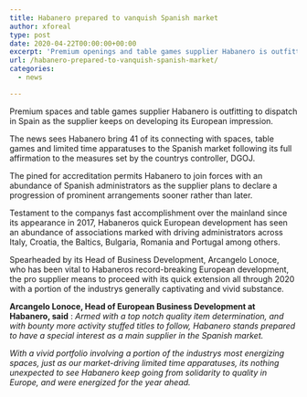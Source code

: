 ```yaml
---
title: Habanero prepared to vanquish Spanish market
author: xforeal 
type: post
date: 2020-04-22T00:00:00+00:00
excerpt: 'Premium openings and table games supplier Habanero is outfitting to dispatch in Spain as the supplier keeps on developing its European footprint '
url: /habanero-prepared-to-vanquish-spanish-market/
categories:
  - news

---
```

Premium spaces and table games supplier Habanero is outfitting to dispatch in Spain as the supplier keeps on developing its European impression. 

The news sees Habanero bring 41 of its connecting with spaces, table games and limited time apparatuses to the Spanish market following its full affirmation to the measures set by the countrys controller, DGOJ. 

The pined for accreditation permits Habanero to join forces with an abundance of Spanish administrators as the supplier plans to declare a progression of prominent arrangements sooner rather than later. 

Testament to the companys fast accomplishment over the mainland since its appearance in 2017, Habaneros quick European development has seen an abundance of associations marked with driving administrators across Italy, Croatia, the Baltics, Bulgaria, Romania and Portugal among others. 

Spearheaded by its Head of Business Development, Arcangelo Lonoce, who has been vital to Habaneros record-breaking European development, the pro supplier means to proceed with its quick extension all through 2020 with a portion of the industrys generally captivating and vivid substance. 

**Arcangelo Lonoce, Head of European Business Development at Habanero, said** : _Armed with a top notch quality item determination, and with bounty more activity stuffed titles to follow, Habanero stands prepared to have a special interest as a main supplier in the Spanish market._ 

_With a vivid portfolio involving a portion of the industrys most energizing spaces, just as our market-driving limited time apparatuses, its nothing unexpected to see Habanero keep going from solidarity to quality in Europe, and were energized for the year ahead._